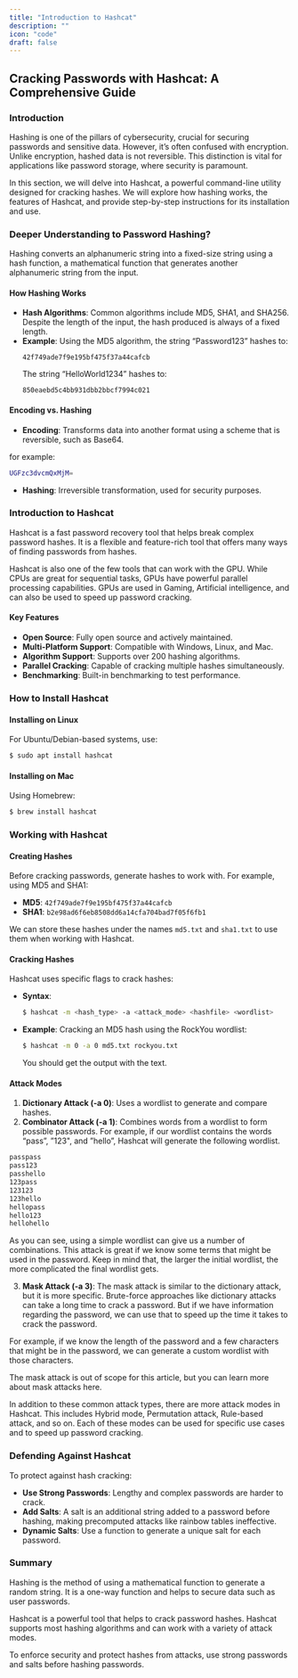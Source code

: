 ```yaml
---
title: "Introduction to Hashcat"
description: ""
icon: "code"
draft: false
---
```



## Cracking Passwords with Hashcat: A Comprehensive Guide

### Introduction
Hashing is one of the pillars of cybersecurity, crucial for securing passwords and sensitive data. However, it’s often confused with encryption. Unlike encryption, hashed data is not reversible. This distinction is vital for applications like password storage, where security is paramount.

In this section, we will delve into Hashcat, a powerful command-line utility designed for cracking hashes. We will explore how hashing works, the features of Hashcat, and provide step-by-step instructions for its installation and use.

### Deeper Understanding to Password Hashing?
Hashing converts an alphanumeric string into a fixed-size string using a hash function, a mathematical function that generates another alphanumeric string from the input.

<!-- ![hashing](https://i.imgur.com/PjTbhvV.png) -->
<blockquote class="imgur-embed-pub" lang="en" data-id="PjTbhvV" data-context="false" ><a href="//imgur.com/PjTbhvV"></a></blockquote><script async src="//s.imgur.com/min/embed.js" charset="utf-8"></script>

#### How Hashing Works
- **Hash Algorithms**: Common algorithms include MD5, SHA1, and SHA256. Despite the length of the input, the hash produced is always of a fixed length.
- **Example**: Using the MD5 algorithm, the string “Password123” hashes to:
  ```
  42f749ade7f9e195bf475f37a44cafcb
  ```
  The string “HelloWorld1234” hashes to:
  ```
  850eaebd5c4bb931dbb2bbcf7994c021
  ```

#### Encoding vs. Hashing
- **Encoding**: Transforms data into another format using a scheme that is reversible, such as Base64.

for example:
```sh
UGFzc3dvcmQxMjM=
```

- **Hashing**: Irreversible transformation, used for security purposes. 

### Introduction to Hashcat
Hashcat is a fast password recovery tool that helps break complex password hashes. It is a flexible and feature-rich tool that offers many ways of finding passwords from hashes.

Hashcat is also one of the few tools that can work with the GPU. While CPUs are great for sequential tasks, GPUs have powerful parallel processing capabilities. GPUs are used in Gaming, Artificial intelligence, and can also be used to speed up password cracking.

#### Key Features
- **Open Source**: Fully open source and actively maintained.
- **Multi-Platform Support**: Compatible with Windows, Linux, and Mac.
- **Algorithm Support**: Supports over 200 hashing algorithms.
- **Parallel Cracking**: Capable of cracking multiple hashes simultaneously.
- **Benchmarking**: Built-in benchmarking to test performance.

### How to Install Hashcat
#### Installing on Linux
For Ubuntu/Debian-based systems, use:
```bash
$ sudo apt install hashcat
```
#### Installing on Mac
Using Homebrew:
```bash
$ brew install hashcat
```
### Working with Hashcat
#### Creating Hashes
Before cracking passwords, generate hashes to work with. For example, using MD5 and SHA1:
- **MD5**: `42f749ade7f9e195bf475f37a44cafcb`
- **SHA1**: `b2e98ad6f6eb8508dd6a14cfa704bad7f05f6fb1`

We can store these hashes under the names `md5.txt` and `sha1.txt` to use them when working with Hashcat.

#### Cracking Hashes

Hashcat uses specific flags to crack hashes:
- **Syntax**: 
  ```bash
  $ hashcat -m <hash_type> -a <attack_mode> <hashfile> <wordlist>
  ```
- **Example**: Cracking an MD5 hash using the RockYou wordlist:
  ```bash
  $ hashcat -m 0 -a 0 md5.txt rockyou.txt
  ```

  You should get the output with the text.

#### Attack Modes
1. **Dictionary Attack (-a 0)**: Uses a wordlist to generate and compare hashes.
2. **Combinator Attack (-a 1)**: Combines words from a wordlist to form possible passwords. For example, if our wordlist contains the words “pass”, ”123", and ”hello”, Hashcat will generate the following wordlist.
```bash
passpass
pass123
passhello
123pass
123123
123hello
hellopass
hello123
hellohello
```
As you can see, using a simple wordlist can give us a number of combinations. This attack is great if we know some terms that might be used in the password. Keep in mind that, the larger the initial wordlist, the more complicated the final wordlist gets.

3. **Mask Attack (-a 3)**: The mask attack is similar to the dictionary attack, but it is more specific. Brute-force approaches like dictionary attacks can take a long time to crack a password. But if we have information regarding the password, we can use that to speed up the time it takes to crack the password.

For example, if we know the length of the password and a few characters that might be in the password, we can generate a custom wordlist with those characters.

The mask attack is out of scope for this article, but you can learn more about mask attacks here.

In addition to these common attack types, there are more attack modes in Hashcat. This includes Hybrid mode, Permutation attack, Rule-based attack, and so on. Each of these modes can be used for specific use cases and to speed up password cracking.

### Defending Against Hashcat
To protect against hash cracking:
- **Use Strong Passwords**: Lengthy and complex passwords are harder to crack.
- **Add Salts**: A salt is an additional string added to a password before hashing, making precomputed attacks like rainbow tables ineffective.
- **Dynamic Salts**: Use a function to generate a unique salt for each password.

### Summary
Hashing is the method of using a mathematical function to generate a random string. It is a one-way function and helps to secure data such as user passwords.

Hashcat is a powerful tool that helps to crack password hashes. Hashcat supports most hashing algorithms and can work with a variety of attack modes.

To enforce security and protect hashes from attacks, use strong passwords and salts before hashing passwords.